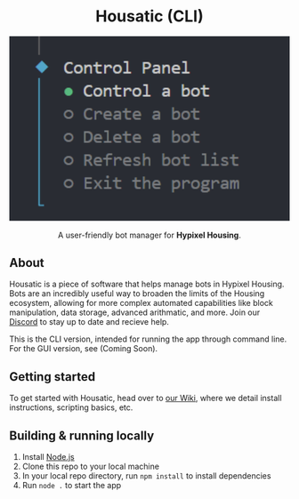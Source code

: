 <div align="center"> 
  
# Housatic (CLI)

<img width=794 alt=image src="./public/assets/control-panel.png">

A user-friendly bot manager for **Hypixel Housing**.
</div>


## About

Housatic is a piece of software that helps manage bots in Hypixel Housing. Bots are an incredibly useful way to broaden the limits of the Housing ecosystem, allowing for more complex automated capabilities like block manipulation, data storage, advanced arithmatic, and more. Join our [Discord](https://discord.gg/FZV67qvSy6) to stay up to date and recieve help.

This is the CLI version, intended for running the app through command line. For the GUI version, see (Coming Soon).

## Getting started

To get started with Housatic, head over to [our Wiki](https://github.com/Wekendd/housatic-cli/wiki), where we detail install instructions, scripting basics, etc.

## Building & running locally

1. Install [Node.js](https://nodejs.org/en)
2. Clone this repo to your local machine
3. In your local repo directory, run `npm install` to install dependencies
4. Run `node .` to start the app
